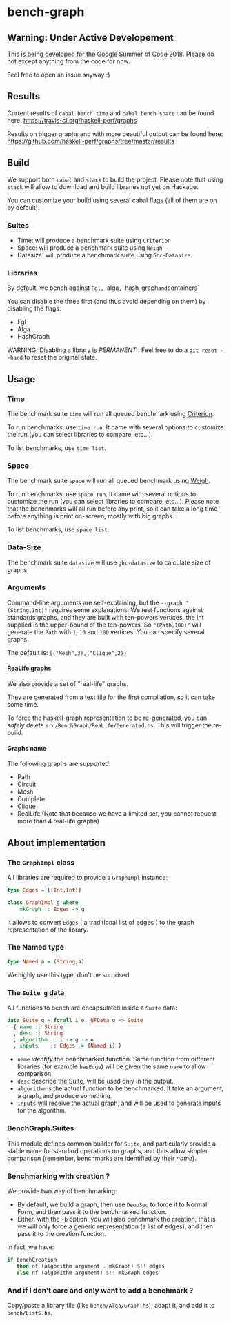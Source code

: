 ﻿# bench-graph

## Warning: Under Active Developement
This is being developed for the Google Summer of Code 2018.
Please do not except anything from the code for now. 

Feel free to open an issue anyway :)

## Results
Current results of `cabal bench time` and `cabal bench space` can be found here: https://travis-ci.org/haskell-perf/graphs

Results on bigger graphs and with more beautiful output can be found here: https://github.com/haskell-perf/graphs/tree/master/results

## Build

We support both `cabal` and `stack` to build the project. Please note that using `stack` will allow to download and build libraries not yet on Hackage.

You can customize your build using several cabal flags (all of them are on by default).

### Suites

* Time: will produce a benchmark suite using `Criterion`
* Space: will produce a benchmark suite using `Weigh`
* Datasize: will produce a benchmark suite using `Ghc-Datasize`

### Libraries

By default, we bench against `Fgl, `alga`, `hash-graph` and `containers`

You can disable the three first (and thus avoid depending on them) by disabling the flags:

* Fgl
* Alga
* HashGraph

WARNING: Disabling a library is _PERMANENT_ . Feel free to do a `git reset --hard` to reset the original state.

## Usage

### Time
The benchmark suite `time` will run all queued benchmark using [Criterion](https://hackage.haskell.org/package/criterion).

To run benchmarks, use `time run`. It came with several options to customize the run (you can select libraries to compare, etc...).

To list benchmarks, use `time list`.

### Space

The benchmark suite `space` will run all queued benchmark using [Weigh](https://hackage.haskell.org/package/weigh).

To run benchmarks, use `space run`. It came with several options to customize the run (you can select libraries to compare, etc...).
Please note that the benchmarks will all run before any print, so it can take a long time before anything is print on-screen, mostly with big graphs.

To list benchmarks, use `space list`.

### Data-Size
The benchmark suite `datasize` will use `ghc-datasize` to calculate size of graphs

### Arguments

Command-line arguments are self-explaining, but the `--graph "(String,Int)"` requires some explanations:
We test functions against standards graphs, and they are built with ten-powers vertices. the Int supplied is the upper-bound of the ten-powers. So `"(Path,100)"` will generate the `Path` with `1`, `10` and `100` vertices. You can specify several graphs.

The default is: `[("Mesh",3),("Clique",2)]`

#### ReaLife graphs

We also provide a set of "real-life" graphs.

They are generated from a text file for the first compilation, so it can take some time.

To force the haskell-graph representation to be re-generated, you can _safely_ delete `src/BenchGraph/ReaLife/Generated.hs`. This will trigger the re-build.

#### Graphs name

The following graphs are supported:

* Path
* Circuit
* Mesh
* Complete
* Clique
* RealLife (Note that because we have a limited set, you cannot request more than 4 real-life graphs)


## About implementation

### The `GraphImpl` class

All libraries are required to provide a `GraphImpl` instance:
```Haskell
type Edges = [(Int,Int)]

class GraphImpl g where
    mkGraph :: Edges -> g
```

It allows to convert `Edges` ( a traditional list of edges ) to the graph representation of the library.

### The Named type 

```Haskell
type Named a = (String,a)
```
We highly use this type, don't be surprised

### The `Suite g` data

All functions to bench are encapsulated inside a `Suite` data:
```Haskell
data Suite g = forall i o. NFData o => Suite
  { name :: String
  , desc :: String
  , algorithm :: i -> g -> o
  , inputs    :: Edges -> [Named i] }

```

* `name` _identify_ the benchmarked function. Same function from different libraries (for example `hasEdge`) will be given the same `name` to allow comparison.
* `desc` describe the Suite, will be used only in the output.
* `algorithm` is the actual function to be benchmarked. It take an argument, a graph, and produce something.
* `inputs` will receive the actual graph, and will be used to generate inputs for the algorithm.

### BenchGraph.Suites

This module defines common builder for `Suite`, and particularly provide a stable name for standard operations on graphs, and thus allow simpler comparison (remember, benchmarks are identified by their _name_).


### Benchmarking with creation ?

We provide two way of benchmarking:

* By default, we build a graph, then use `DeepSeq` to force it to Normal Form, and then pass it to the benchmarked function.
* Either, with the `-b` option, you will also benchmark the creation, that is we will only force a generic representation (a list of edges), and then pass it to the creation function.

In fact, we have:

```Haskell
if benchCreation
   then nf (algorithm argument . mkGraph) $!! edges
   else nf (algorithm argument) $!! mkGraph edges
```

### And if I don't care and only want to add a benchmark ?

Copy/paste a library file (like `bench/Alga/Graph.hs`), adapt it, and add it to `bench/ListS.hs`.

